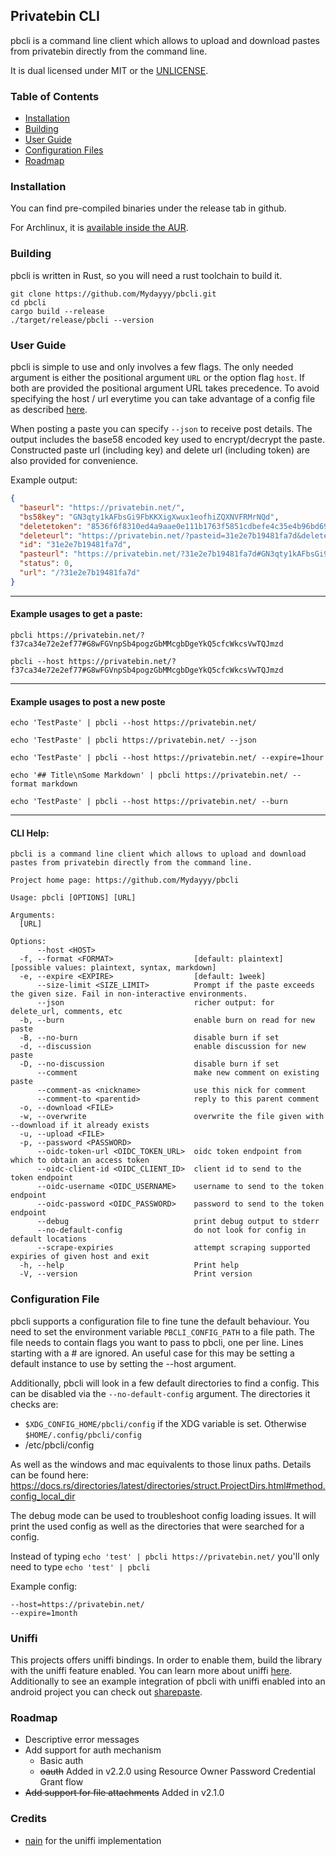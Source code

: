 Privatebin CLI
------------
pbcli is a command line client which allows to upload and download
pastes from privatebin directly from the command line.

It is dual licensed under MIT or the [UNLICENSE](https://unlicense.org).

### Table of Contents

* [Installation](#Installation)
* [Building](#Building)
* [User Guide](#User-Guide)
* [Configuration Files](#Configuration-File)
* [Roadmap](#Roadmap)

### Installation

You can find pre-compiled binaries under the release tab in github.

For Archlinux, it is [available inside the AUR](https://aur.archlinux.org/packages/pbcli/).

### Building

pbcli is written in Rust, so you will need a rust toolchain to
build it.

```
git clone https://github.com/Mydayyy/pbcli.git
cd pbcli
cargo build --release
./target/release/pbcli --version
```

### User Guide

pbcli is simple to use and only involves a few flags. The only
needed argument is either the positional argument `URL` or the option flag
`host`. If both are provided the positional argument URL takes
precedence. To avoid specifying the host / url everytime you can
take advantage of a config file as described [here](#Configuration-File).

When posting a paste you can specify `--json` to receive post details. The output
includes the base58 encoded key used to encrypt/decrypt the paste.
Constructed paste url (including key) and delete url (including token) are also provided for convenience.

Example output:

```json
{
  "baseurl": "https://privatebin.net/",
  "bs58key": "GN3qty1kAFbsGi9FbKKXigXwux1eofhiZQXNVFRMrNQd",
  "deletetoken": "8536f6f8310ed4a9aae0e111b1763f5851cdbefe4c35e4b96bd690269635354a",
  "deleteurl": "https://privatebin.net/?pasteid=31e2e7b19481fa7d&deletetoken=8536f6f8310ed4a9aae0e111b1763f5851cdbefe4c35e4b96bd690269635354a",
  "id": "31e2e7b19481fa7d",
  "pasteurl": "https://privatebin.net/?31e2e7b19481fa7d#GN3qty1kAFbsGi9FbKKXigXwux1eofhiZQXNVFRMrNQd",
  "status": 0,
  "url": "/?31e2e7b19481fa7d"
}
```

---

#### Example usages to get a paste:

```
pbcli https://privatebin.net/?f37ca34e72e2ef77#G8wFGVnpSb4pogzGbMMcgbDgeYkQ5cfcWkcsVwTQJmzd
```

```
pbcli --host https://privatebin.net/?f37ca34e72e2ef77#G8wFGVnpSb4pogzGbMMcgbDgeYkQ5cfcWkcsVwTQJmzd
```

---

#### Example usages to post a new poste

```
echo 'TestPaste' | pbcli --host https://privatebin.net/
```

```
echo 'TestPaste' | pbcli https://privatebin.net/ --json
```

```
echo 'TestPaste' | pbcli --host https://privatebin.net/ --expire=1hour
```

```
echo '## Title\nSome Markdown' | pbcli https://privatebin.net/ --format markdown
```

```
echo 'TestPaste' | pbcli --host https://privatebin.net/ --burn
```

---

#### CLI Help:

```
pbcli is a command line client which allows to upload and download
pastes from privatebin directly from the command line.

Project home page: https://github.com/Mydayyy/pbcli

Usage: pbcli [OPTIONS] [URL]

Arguments:
  [URL]  

Options:
      --host <HOST>                      
  -f, --format <FORMAT>                  [default: plaintext] [possible values: plaintext, syntax, markdown]
  -e, --expire <EXPIRE>                  [default: 1week]
      --size-limit <SIZE_LIMIT>          Prompt if the paste exceeds the given size. Fail in non-interactive environments.
      --json                             richer output: for delete_url, comments, etc
  -b, --burn                             enable burn on read for new paste
  -B, --no-burn                          disable burn if set
  -d, --discussion                       enable discussion for new paste
  -D, --no-discussion                    disable burn if set
      --comment                          make new comment on existing paste
      --comment-as <nickname>            use this nick for comment
      --comment-to <parentid>            reply to this parent comment
  -o, --download <FILE>                  
  -w, --overwrite                        overwrite the file given with --download if it already exists
  -u, --upload <FILE>                    
  -p, --password <PASSWORD>              
      --oidc-token-url <OIDC_TOKEN_URL>  oidc token endpoint from which to obtain an access token
      --oidc-client-id <OIDC_CLIENT_ID>  client id to send to the token endpoint
      --oidc-username <OIDC_USERNAME>    username to send to the token endpoint
      --oidc-password <OIDC_PASSWORD>    password to send to the token endpoint
      --debug                            print debug output to stderr
      --no-default-config                do not look for config in default locations
      --scrape-expiries                  attempt scraping supported expiries of given host and exit
  -h, --help                             Print help
  -V, --version                          Print version
```

### Configuration File

pbcli supports a configuration file to fine tune the default behaviour.
You need to set the environment variable `PBCLI_CONFIG_PATH`  to a file path. The file
needs to contain flags you want to pass to pbcli, one per line.
Lines starting with a # are ignored. An useful case for this may be
setting a default instance to use by setting the --host argument.

Additionally, pbcli will look in a few default directories to find a config. This can be disabled
via the `--no-default-config` argument. The directories it checks are:

- `$XDG_CONFIG_HOME/pbcli/config` if the XDG variable is set. Otherwise `$HOME/.config/pbcli/config`
- /etc/pbcli/config

As well as the windows and mac equivalents to those linux paths. Details can be found
here: https://docs.rs/directories/latest/directories/struct.ProjectDirs.html#method.config_local_dir

The debug mode can be used to troubleshoot config loading issues. It will print the used config as well
as the directories that were searched for a config.

Instead of typing `echo 'test' | pbcli https://privatebin.net/` you'll only need
to type `echo 'test' | pbcli`

Example config:

```
--host=https://privatebin.net/
--expire=1month
```

### Uniffi

This projects offers uniffi bindings. In order to enable them,
build the library with the uniffi feature enabled.
You can learn more about uniffi [here](https://github.com/mozilla/uniffi-rs).
Additionally to see an example integration of pbcli with uniffi
enabled into an android project you can check out [sharepaste](https://github.com/nain-F49FF806/sharepaste.oo).

### Roadmap

- Descriptive error messages
- Add support for auth mechanism
    - Basic auth
    - ~~oauth~~ Added in v2.2.0 using Resource Owner Password Credential Grant flow
- ~~Add support for file attachments~~ Added in v2.1.0

### Credits

- [nain](https://github.com/nain-F49FF806) for the uniffi implementation
